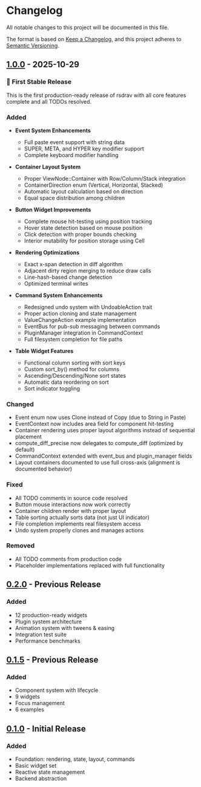 # Changelog

All notable changes to this project will be documented in this file.

The format is based on [Keep a Changelog](https://keepachangelog.com/en/1.0.0/),
and this project adheres to [Semantic Versioning](https://semver.org/spec/v2.0.0.html).

## [1.0.0] - 2025-10-29

### 🎉 First Stable Release

This is the first production-ready release of rsdrav with all core features complete and all TODOs resolved.

### Added

- **Event System Enhancements**
  - Full paste event support with string data
  - SUPER, META, and HYPER key modifier support
  - Complete keyboard modifier handling

- **Container Layout System**
  - Proper ViewNode::Container with Row/Column/Stack integration
  - ContainerDirection enum (Vertical, Horizontal, Stacked)
  - Automatic layout calculation based on direction
  - Equal space distribution among children

- **Button Widget Improvements**
  - Complete mouse hit-testing using position tracking
  - Hover state detection based on mouse position
  - Click detection with proper bounds checking
  - Interior mutability for position storage using Cell

- **Rendering Optimizations**
  - Exact x-span detection in diff algorithm
  - Adjacent dirty region merging to reduce draw calls
  - Line-hash-based change detection
  - Optimized terminal writes

- **Command System Enhancements**
  - Redesigned undo system with UndoableAction trait
  - Proper action cloning and state management
  - ValueChangeAction example implementation
  - EventBus for pub-sub messaging between commands
  - PluginManager integration in CommandContext
  - Full filesystem completion for file paths

- **Table Widget Features**
  - Functional column sorting with sort keys
  - Custom sort_by() method for columns
  - Ascending/Descending/None sort states
  - Automatic data reordering on sort
  - Sort indicator toggling

### Changed

- Event enum now uses Clone instead of Copy (due to String in Paste)
- EventContext now includes area field for component hit-testing
- Container rendering uses proper layout algorithms instead of sequential placement
- compute_diff_precise now delegates to compute_diff (optimized by default)
- CommandContext extended with event_bus and plugin_manager fields
- Layout containers documented to use full cross-axis (alignment is documented behavior)

### Fixed

- All TODO comments in source code resolved
- Button mouse interactions now work correctly
- Container children render with proper layout
- Table sorting actually sorts data (not just UI indicator)
- File completion implements real filesystem access
- Undo system properly clones and manages actions

### Removed

- All TODO comments from production code
- Placeholder implementations replaced with full functionality

## [0.2.0] - Previous Release

### Added
- 12 production-ready widgets
- Plugin system architecture
- Animation system with tweens & easing
- Integration test suite
- Performance benchmarks

## [0.1.5] - Previous Release

### Added
- Component system with lifecycle
- 9 widgets
- Focus management
- 6 examples

## [0.1.0] - Initial Release

### Added
- Foundation: rendering, state, layout, commands
- Basic widget set
- Reactive state management
- Backend abstraction

[1.0.0]: https://github.com/vedanthq/rsdrav/releases/tag/v1.0.0
[0.2.0]: https://github.com/vedanthq/rsdrav/releases/tag/v0.2.0
[0.1.5]: https://github.com/vedanthq/rsdrav/releases/tag/v0.1.5
[0.1.0]: https://github.com/vedanthq/rsdrav/releases/tag/v0.1.0
